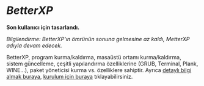 
# ***BetterXP***
**Son kullanıcı için tasarlandı.**

*Bilgilendirme: BetterXP'ın ömrünün sonuna gelmesine az kaldı, MetterXP adıyla devam edecek.*

BetterXP, program kurma/kaldırma, masaüstü ortamı kurma/kaldırma, sistem güncelleme, çeşitli yapılandırma özelliklerine (GRUB, Terminal, Plank, WINE...), paket yöneticisi kurma vs. özelliklere sahiptir.
Ayrıca [detaylı bilgi almak buraya](https://betterxp.ml/detaylar.html), [kurulum için buraya](https://betterxp.ml/kurulum.html) tıklayabilirsiniz.
